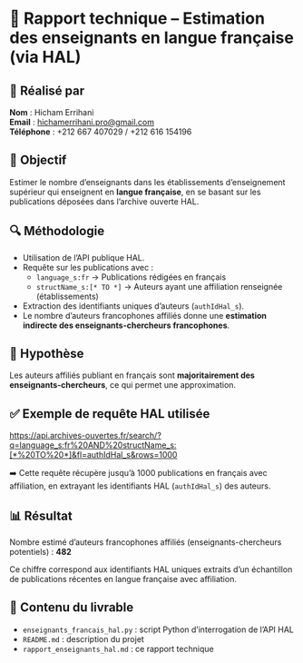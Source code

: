 # 📄 Rapport technique – Estimation des enseignants en langue française (via HAL)

## 👤 Réalisé par
**Nom** : Hicham Errihani  
**Email** : hichamerrihani.pro@gmail.com  
**Téléphone** : +212 667 407029 / +212 616 154196

## 🎯 Objectif
Estimer le nombre d’enseignants dans les établissements d’enseignement supérieur qui enseignent en **langue française**, en se basant sur les publications déposées dans l’archive ouverte HAL.

## 🔍 Méthodologie
- Utilisation de l’API publique HAL.
- Requête sur les publications avec :
  - `language_s:fr` → Publications rédigées en français
  - `structName_s:[* TO *]` → Auteurs ayant une affiliation renseignée (établissements)
- Extraction des identifiants uniques d’auteurs (`authIdHal_s`).
- Le nombre d’auteurs francophones affiliés donne une **estimation indirecte des enseignants-chercheurs francophones**.

## 🧠 Hypothèse
Les auteurs affiliés publiant en français sont **majoritairement des enseignants-chercheurs**, ce qui permet une approximation.

## ✅ Exemple de requête HAL utilisée

https://api.archives-ouvertes.fr/search/?q=language_s:fr%20AND%20structName_s:[*%20TO%20*]&fl=authIdHal_s&rows=1000

➡️ Cette requête récupère jusqu’à 1000 publications en français avec affiliation, en extrayant les identifiants HAL (`authIdHal_s`) des auteurs.

## 📊 Résultat
Nombre estimé d’auteurs francophones affiliés (enseignants-chercheurs potentiels) : **482**

Ce chiffre correspond aux identifiants HAL uniques extraits d’un échantillon de publications récentes en langue française avec affiliation.

## 📁 Contenu du livrable
- `enseignants_francais_hal.py` : script Python d’interrogation de l’API HAL
- `README.md` : description du projet
- `rapport_enseignants_hal.md` : ce rapport technique

